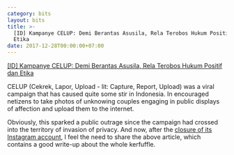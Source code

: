 ```yaml
---
category: bits
layout: bits
title: >-
  [ID] Kampanye CELUP: Demi Berantas Asusila, Rela Terobos Hukum Positif dan
  Etika
date: 2017-12-28T00:00:00+07:00
---
```


[[ID] Kampanye CELUP: Demi Berantas Asusila, Rela Terobos Hukum Positif dan Etika](http://www.plasticdeath.com/2017/12/kampanye-celup-demi-berantas-asusila.html)

CELUP (Cekrek, Lapor, Upload - lit: Capture, Report, Upload) was a viral campaign that has caused quite some stir in Indonesia. In encouraged netizens to take photos of unknowing couples engaging in public displays of affection and upload them to the internet.

Obviously, this sparked a public outrage since the campaign had crossed into the territory of invasion of privacy. And now, after the [closure of its Instagram account](http://www.thejakartapost.com/life/2017/12/28/viral-campaign-celup-closes-instagram-account.html), I feel the need to share the above article, which contains a good write-up about the whole kerfuffle.
